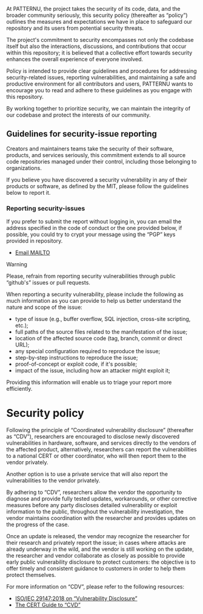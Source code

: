 At PATTERNU, the project takes the security of its code, data, and the broader
community seriously, this security policy (thereafter as “policy”) outlines the
measures and expectations we have in place to safeguard our repository and its
users from potential security threats.

The project's commitment to security encompasses not only the codebase itself but
also the interactions, discussions, and contributions that occur within this repository;
it is believed that a collective effort towards security enhances the overall experience
of everyone involved.

Policy is intended to provide clear guidelines and procedures for addressing security-related
issues, reporting vulnerabilities, and maintaining a safe and productive environment
for all contributors and users, PATTERNU wants to encourage you to read and adhere
to these guidelines as you engage with this repository.

By working together to prioritize security, we can maintain the integrity of our
codebase and protect the interests of our community.

## Guidelines for security-issue reporting

Creators and maintainers teams take the security of their software, products, and
services seriously, this commitment extends to all source code repositories managed
under their control, including those belonging to organizations.

If you believe you have discovered a security vulnerability in any of their products
or software, as defined by the MIT, please follow the guidelines below to report
it.

### Reporting security-issues

If you prefer to submit the report without logging in, you can email the address
specified in the code of conduct or the one provided below, if possible, you could
try to crypt your message using the “PGP” keys provided in repository.

-   <a href="mailto: io.falcion@outlook.com">Email MAILTO</a>

> [!Warning]
> Please, refrain from reporting security vulnerabilities through public “github's”
> issues or pull requests.

When reporting a security vulnerability, please include the following as much information
as you can provide to help us better understand the nature and scope of the issue:

-   type of issue (e.g., buffer overflow, SQL injection, cross-site scripting, etc.);
-   full paths of the source files related to the manifestation of the issue;
-   location of the affected source code (tag, branch, commit or direct URL);
-   any special configuration required to reproduce the issue;
-   step-by-step instructions to reproduce the issue;
-   proof-of-concept or exploit code, if it's possible;
-   impact of the issue, including how an attacker might exploit it;

Providing this information will enable us to triage your report more efficiently.

# Security policy

Following the principle of “Coordinated vulnerability disclosure” (thereafter as
“CDV”), researchers are encouraged to disclose newly discovered vulnerabilities
in hardware, software, and services directly to the vendors of the affected product,
alternatively, researchers can report the vulnerabilities to a national CERT or
other coordinator, who will then report them to the vendor privately.

Another option is to use a private service that will also report the vulnerabilities
to the vendor privately.

By adhering to “CDV”, researchers allow the vendor the opportunity to diagnose and
provide fully tested updates, workarounds, or other corrective measures before any
party discloses detailed vulnerability or exploit information to the public, throughout
the vulnerability investigation, the vendor maintains coordination with the researcher
and provides updates on the progress of the case.

<!--
 Write here reference to security and support for media you are creating project,
 example:
 Any security-issue NOT related to this plugin directly, but to the Obsidian™ app
 itself, contact the developers of the app, not the team of this project:

- https://help.obsidian.md/help+and+support/
 -->

Once an update is released, the vendor may recognize the researcher for their
research and privately report the issue; in cases where attacks are already underway
in the wild, and the vendor is still working on the update, the researcher and vendor
collaborate as closely as possible to provide early public vulnerability disclosure
to protect customers: the objective is to offer timely and consistent guidance to
customers in order to help them protect themselves.

For more information on “CDV”, please refer to the following resources:

-   [ISO/IEC 29147:2018 on “Vulnerability Disclosure”](https://www.iso.org/standard/72311.html)
-   [The CERT Guide to “CVD”](https://resources.sei.cmu.edu/asset_files/SpecialReport/2017_003_001_503340.pdf)

